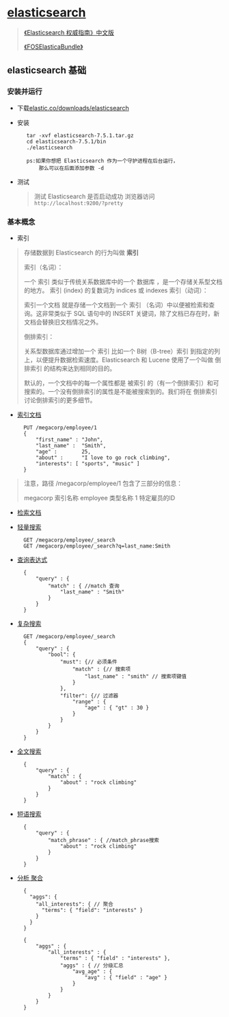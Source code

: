 # [elasticsearch](https://www.elastic.co)

>[《Elasticsearch 权威指南》中文版](https://www.elastic.co/guide/cn/elasticsearch/guide/current/index.html)
>
>[《FOSElasticaBundle》](https://github.com/FriendsOfSymfony/FOSElasticaBundle)

## elasticsearch 基础

### 安装并运行

- 下载[elastic.co/downloads/elasticsearch](elastic.co/downloads/elasticsearch)
	
- 安装
	
		 tar -xvf elasticsearch-7.5.1.tar.gz
		 cd elasticsearch-7.5.1/bin
		 ./elasticsearch
		 
		 ps:如果你想把 Elasticsearch 作为一个守护进程在后台运行，
		 	 那么可以在后面添加参数 -d
			 	 
- 测试

	>测试 Elasticsearch 是否启动成功 浏览器访问 
	`http://localhost:9200/?pretty`
		
### 基本概念

- 索引

>存储数据到 Elasticsearch 的行为叫做 **索引**
>
>索引（名词）：
>
>一个 索引 类似于传统关系数据库中的一个 数据库 ，是一个存储关系型文档的地方。 索引 (index) 的复数词为 indices 或 indexes 
>索引（动词）：
>
>索引一个文档 就是存储一个文档到一个 索引 （名词）中以便被检索和查询。这非常类似于 SQL 语句中的 INSERT 关键词，除了文档已存在时，新文档会替换旧文档情况之外。
>
>倒排索引：
>
>关系型数据库通过增加一个 索引 比如一个 B树（B-tree）索引 到指定的列上，以便提升数据检索速度。Elasticsearch 和 Lucene 使用了一个叫做 倒排索引 的结构来达到相同的目的。
>
>默认的，一个文档中的每一个属性都是 被索引 的（有一个倒排索引）和可搜索的。一个没有倒排索引的属性是不能被搜索到的。我们将在 倒排索引 讨论倒排索引的更多细节。

- [索引文档](https://www.elastic.co/guide/cn/elasticsearch/guide/current/_indexing_employee_documents.html)

		PUT /megacorp/employee/1
		{
		    "first_name" : "John",
		    "last_name" :  "Smith",
		    "age" :        25,
		    "about" :      "I love to go rock climbing",
		    "interests": [ "sports", "music" ]
		}

> 注意，路径 /megacorp/employee/1 包含了三部分的信息：
>
>	megacorp 索引名称
>	employee 类型名称
>	1 特定雇员的ID

- [检索文档](https://www.elastic.co/guide/cn/elasticsearch/guide/current/_retrieving_a_document.html)

- [轻量搜索](https://www.elastic.co/guide/cn/elasticsearch/guide/current/_search_lite.html)

		GET /megacorp/employee/_search
		GET /megacorp/employee/_search?q=last_name:Smith

- [查询表达式](https://www.elastic.co/guide/cn/elasticsearch/guide/current/_search_with_query_dsl.html)

		{
		    "query" : {
		        "match" : { //match 查询
		            "last_name" : "Smith"
		        }
		    }
		}

- [复杂搜索](https://www.elastic.co/guide/cn/elasticsearch/guide/current/_more_complicated_searches.html)

		GET /megacorp/employee/_search
		{
		    "query" : {
		        "bool": {
		            "must": {// 必须条件
		                "match" : {// 搜索项
		                    "last_name" : "smith" // 搜索项键值
		                }
		            },
		            "filter": {// 过滤器
		                "range" : {
		                    "age" : { "gt" : 30 } 
		                }
		            }
		        }
		    }
		}

- [全文搜索](https://www.elastic.co/guide/cn/elasticsearch/guide/current/_full_text_search.html)

		{
		    "query" : {
		        "match" : {
		            "about" : "rock climbing"
		        }
		    }
		}

- [短语搜索](https://www.elastic.co/guide/cn/elasticsearch/guide/current/_phrase_search.html)

		{
		    "query" : {
		        "match_phrase" : { //match_phrase搜索
		            "about" : "rock climbing"
		        }
		    }
		}

- [分析 聚合](https://www.elastic.co/guide/cn/elasticsearch/guide/current/_analytics.html)

		{
		  "aggs": {
		    "all_interests": { // 聚合
		      "terms": { "field": "interests" }
		    }
		  }
		}
		
		{
		    "aggs" : {
		        "all_interests" : {
		            "terms" : { "field" : "interests" },
		            "aggs" : { // 分级汇总
		                "avg_age" : {
		                    "avg" : { "field" : "age" }
		                }
		            }
		        }
		    }
		}